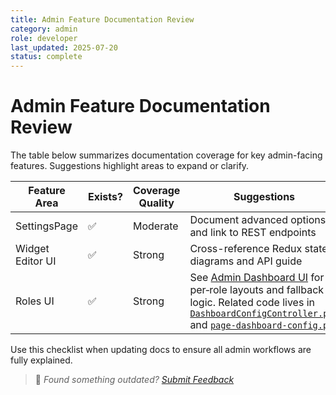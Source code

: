 ```yaml
---
title: Admin Feature Documentation Review
category: admin
role: developer
last_updated: 2025-07-20
status: complete
---
```


# Admin Feature Documentation Review

The table below summarizes documentation coverage for key admin-facing features. Suggestions highlight areas to expand or clarify.

| Feature Area | Exists? | Coverage Quality | Suggestions |
|--------------|---------|------------------|-------------|
| SettingsPage | ✅ | Moderate | Document advanced options and link to REST endpoints |
| Widget Editor UI | ✅ | Strong | Cross-reference Redux state diagrams and API guide |
| Roles UI | ✅ | Strong | See [Admin Dashboard UI](./admin-dashboard-ui.md) for per‑role layouts and fallback logic. Related code lives in [`DashboardConfigController.php`](../../src/Rest/DashboardConfigController.php) and [`page-dashboard-config.php`](../../admin/page-dashboard-config.php) |

Use this checklist when updating docs to ensure all admin workflows are fully explained.
> 💬 *Found something outdated? [Submit Feedback](../feedback.md)*
